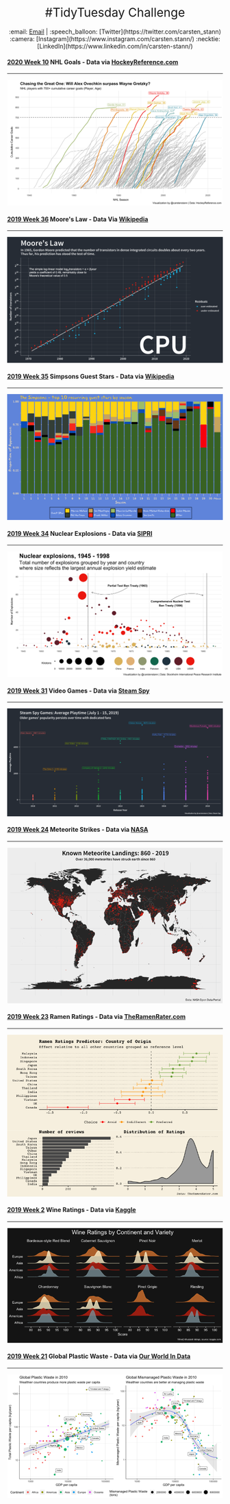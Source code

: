 <h1 style="font-weight:normal" align="center">
  #TidyTuesday Challenge
</h1>

<p align="center">
:email: <a href=mailto:carsten.stann@gmail.com>Email</a> |
:speech_balloon: [Twitter](https://twitter.com/carsten_stann) 
:camera: [Instagram](https://www.instagram.com/carsten.stann/) 
:necktie: [LinkedIn](https://www.linkedin.com/in/carsten-stann/) 
</p>

#### [2020 Week 10](https://github.com/rfordatascience/tidytuesday/blob/master/data/2020/2020-03-03/readme.md) NHL Goals - Data via [HockeyReference.com](https://www.hockey-reference.com/leaders/goals_career.html) 
<hr/>
<img src="README_figs/2020_10_NHL_Goals.png" />

#### [2019 Week 36](https://github.com/rfordatascience/tidytuesday/tree/master/data/2019/2019-09-03) Moore's Law - Data Via [Wikipedia](https://en.wikipedia.org/wiki/Transistor_count) 
<hr/>
<img src="README_figs/2019_36_MooresLaw.png" />

#### [2019 Week 35](https://github.com/rfordatascience/tidytuesday/tree/master/data/2019/2019-08-27) Simpsons Guest Stars - Data via [Wikipedia](https://en.wikipedia.org/wiki/List_of_The_Simpsons_guest_stars_(seasons_1%E2%80%9320))
<hr/>
<img src="README_figs/Simpsons.png" />

#### [2019 Week 34](https://github.com/rfordatascience/tidytuesday/tree/master/data/2019/2019-08-20) Nuclear Explosions - Data via [SIPRI](https://github.com/data-is-plural/nuclear-explosions/blob/master/documents/sipri-report-original.pdf)
<hr/>
<img src="README_figs/NuclearExplosions.png" />

#### [2019 Week 31](https://github.com/rfordatascience/tidytuesday/tree/master/data/2019/2019-07-30) Video Games - Data via [Steam Spy](https://steamspy.com/year/)
<hr/>
<img src="README_figs/VideoGames.png" />

#### [2019 Week 24](https://github.com/rfordatascience/tidytuesday/tree/master/data/2019/2019-06-11) Meteorite Strikes - Data via [NASA](https://data.nasa.gov/Space-Science/Meteorite-Landings/gh4g-9sfh/data)
<hr/>
<img src="README_figs/Meteorites.png" />

#### [2019 Week 23](https://github.com/rfordatascience/tidytuesday/tree/master/data/2019/2019-06-04) Ramen Ratings - Data via [TheRamenRater.com](https://www.theramenrater.com/resources-2/the-list/)
<hr/>
<img src="README_figs/RamenRatings.png" />

#### [2019 Week 2](https://github.com/rfordatascience/tidytuesday/tree/master/data/2019/2019-05-28) Wine Ratings - Data via [Kaggle](https://www.kaggle.com/zynicide/wine-reviews)
<hr/>
<img src="README_figs/WineRatings.png" />

#### [2019 Week 21](https://github.com/rfordatascience/tidytuesday/tree/master/data/2019/2019-05-21) Global Plastic Waste - Data via [Our World In Data](https://ourworldindata.org/plastic-pollution)
<hr/>
<img src="README_figs/PlasticWaste.png" />

